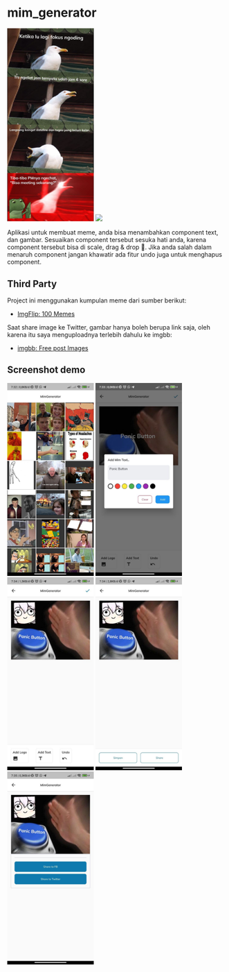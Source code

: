# mim_generator
<div>
    <img src="screenshot/derita_kuli_ketik.jpeg" width="200"/>
    <img src="qr_code_mim_generator.png" width="200"/>
</div>

Aplikasi untuk membuat meme, anda bisa menambahkan component text, dan gambar. Sesuaikan component tersebut sesuka hati anda, karena component tersebut bisa di scale, drag & drop 🥳.
Jika anda salah dalam menaruh component jangan khawatir ada fitur undo juga untuk menghapus component.

## Third Party

Project ini menggunakan kumpulan meme dari sumber berikut:

- [ImgFlip: 100 Memes](https://imgflip.com/api)

Saat share image ke Twitter, gambar hanya boleh berupa link saja, oleh karena itu saya menguploadnya terlebih dahulu ke imgbb:

- [imgbb: Free post Images](https://api.imgbb.com/)

## Screenshot demo
<div align="left">
      <img src="screenshot/demo_ss_1.jpeg" width="200">
      <img src="screenshot/demo_ss_2.jpeg" width="200">
      <img src="screenshot/demo_ss_3.jpeg" width="200">
      <img src="screenshot/demo_ss_4.jpeg" width="200">
      <img src="screenshot/demo_ss_5.jpeg" width="200">
</div>
